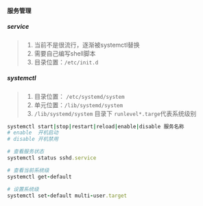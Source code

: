 #### 服务管理

##### service
> 1. 当前不是很流行，逐渐被systemctl替换
> 2. 需要自己编写shell脚本
> 3. 目录位置：`/etc/init.d`

##### systemctl
> 1. 目录位置： `/etc/systemd/system`
> 2. 单元位置：`/lib/systemd/system`
> 3. `/lib/systemd/system` 目录下 `runlevel*.targe`代表系统级别


```ruby
systemctl start|stop|restart|reload|enable|disable 服务名称
# enable  开机启动
# disable 开机禁用

# 查看服务状态
systemctl status sshd.service

# 查看当前系统级
systemctl get-default

# 设置系统级
systemctl set-default multi-user.target
```

